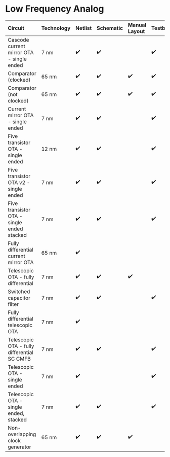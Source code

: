 # **Low Frequency Analog**

Circuit | Technology | Netlist | Schematic | Manual Layout | Testbench | Constraints | ALIGN |
:------ | :--------- | :---- | :------ | :-------- | :----- | :-------- | :---------- |
Cascode current mirror OTA - single ended | 7 nm | :heavy_check_mark: | :heavy_check_mark: |  | :heavy_check_mark: | :heavy_check_mark: | :heavy_check_mark: |
Comparator (clocked) | 65 nm | :heavy_check_mark: | :heavy_check_mark: | :heavy_check_mark: |  :heavy_check_mark: |  |  |
Comparator (not clocked) | 65 nm | :heavy_check_mark: | :heavy_check_mark: | :heavy_check_mark: | :heavy_check_mark: | :heavy_check_mark: |
Current mirror OTA - single ended | 7 nm | :heavy_check_mark: | :heavy_check_mark: |  | :heavy_check_mark: | :heavy_check_mark: | :heavy_check_mark: |
Five transistor OTA - single ended | 12 nm | :heavy_check_mark: | :heavy_check_mark: |  | :heavy_check_mark: | :heavy_check_mark: | :heavy_check_mark: |
Five transistor OTA v2 - single ended | 7 nm | :heavy_check_mark: | :heavy_check_mark: |  | :heavy_check_mark: | :heavy_check_mark: | :heavy_check_mark: |
Five transistor OTA - single ended stacked | 7 nm | :heavy_check_mark: | :heavy_check_mark: |  | :heavy_check_mark: | :heavy_check_mark: | :heavy_check_mark: |
Fully differential current mirror OTA | 65 nm | :heavy_check_mark: |  |  |  |  |  |
Telescopic OTA - fully differential| 7 nm | :heavy_check_mark:  | :heavy_check_mark: | :heavy_check_mark: |   | :heavy_check_mark: | :heavy_check_mark: | 
Switched capacitor filter | 7 nm | :heavy_check_mark: | :heavy_check_mark: |  | :heavy_check_mark: | :heavy_check_mark: | :heavy_check_mark: |
Fully differential telescopic OTA | 7 nm | :heavy_check_mark: |  |  |  |  |  |
Telescopic OTA - fully differential SC CMFB | 7 nm | :heavy_check_mark: | :heavy_check_mark: |  | :heavy_check_mark: | :heavy_check_mark: | :heavy_check_mark: |
Telescopic OTA - single ended | 7 nm | :heavy_check_mark: |  |  | :heavy_check_mark: | :heavy_check_mark: | :heavy_check_mark: |
Telescopic OTA - single ended, stacked | 7 nm | :heavy_check_mark: | :heavy_check_mark: |  | :heavy_check_mark: | :heavy_check_mark: | :heavy_check_mark: |
Non-overlapping clock generator | 65 nm | :heavy_check_mark:  | :heavy_check_mark: | :heavy_check_mark: |  |  |  |



